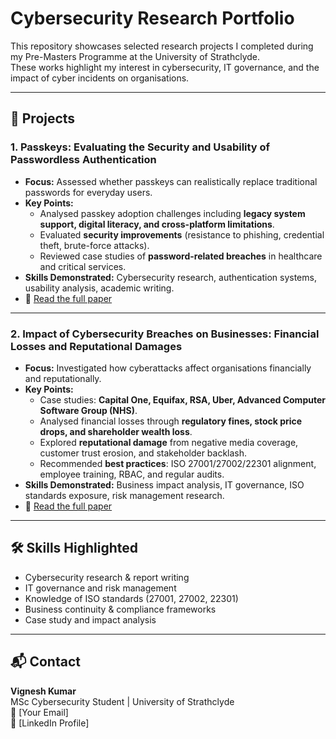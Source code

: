 # Cybersecurity Research Portfolio  

This repository showcases selected research projects I completed during my Pre-Masters Programme at the University of Strathclyde.  
These works highlight my interest in cybersecurity, IT governance, and the impact of cyber incidents on organisations.  

---

## 📑 Projects  

### 1. Passkeys: Evaluating the Security and Usability of Passwordless Authentication  
- **Focus:** Assessed whether passkeys can realistically replace traditional passwords for everyday users.  
- **Key Points:**  
  - Analysed passkey adoption challenges including **legacy system support, digital literacy, and cross-platform limitations**.  
  - Evaluated **security improvements** (resistance to phishing, credential theft, brute-force attacks).  
  - Reviewed case studies of **password-related breaches** in healthcare and critical services.  
- **Skills Demonstrated:** Cybersecurity research, authentication systems, usability analysis, academic writing.  
- 📄 [Read the full paper](docs/Passkeys-Research.pdf)  

---

### 2. Impact of Cybersecurity Breaches on Businesses: Financial Losses and Reputational Damages  
- **Focus:** Investigated how cyberattacks affect organisations financially and reputationally.  
- **Key Points:**  
  - Case studies: **Capital One, Equifax, RSA, Uber, Advanced Computer Software Group (NHS)**.  
  - Analysed financial losses through **regulatory fines, stock price drops, and shareholder wealth loss**.  
  - Explored **reputational damage** from negative media coverage, customer trust erosion, and stakeholder backlash.  
  - Recommended **best practices**: ISO 27001/27002/22301 alignment, employee training, RBAC, and regular audits.  
- **Skills Demonstrated:** Business impact analysis, IT governance, ISO standards exposure, risk management research.  
- 📄 [Read the full paper](docs/Cyber-Incidents-Research.pdf)  

---

## 🛠️ Skills Highlighted  
- Cybersecurity research & report writing  
- IT governance and risk management  
- Knowledge of ISO standards (27001, 27002, 22301)  
- Business continuity & compliance frameworks  
- Case study and impact analysis  

---

## 📬 Contact  
**Vignesh Kumar**  
MSc Cybersecurity Student | University of Strathclyde  
📧 [Your Email]  
🔗 [LinkedIn Profile]  
